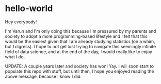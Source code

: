 # hello-world
Hey everybody!

I'm Varun and I'm only doing this because I'm pressured by my parents and society to adopt a more programming-based lifestyle and I felt that this would be the easiest given that I am already studying statistics (on a whim, but I digress). 
I hope to not get lost trying to navigate this seemingly infinite field of data science, and at the end of the day,  I would really like to enjoy what I do.

UPDATE:
A couple years later and society has won! Yay. 
I will soon start to populate this repo with stuff, but until then, I hope you enjoyed reading the above message, because I know I did.
